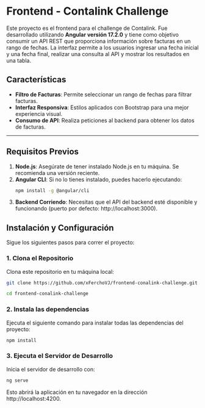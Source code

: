 # Frontend - Contalink Challenge

Este proyecto es el frontend para el challenge de Contalink. Fue desarrollado utilizando **Angular versión 17.2.0** y tiene como objetivo consumir un API REST que proporciona información sobre facturas en un rango de fechas. La interfaz permite a los usuarios ingresar una fecha inicial y una fecha final, realizar una consulta al API y mostrar los resultados en una tabla.

## Características

- **Filtro de Facturas**: Permite seleccionar un rango de fechas para filtrar facturas.
- **Interfaz Responsiva**: Estilos aplicados con Bootstrap para una mejor experiencia visual.
- **Consumo de API**: Realiza peticiones al backend para obtener los datos de facturas.

---

## Requisitos Previos

1. **Node.js**: Asegúrate de tener instalado Node.js en tu máquina. Se recomienda una versión reciente.
2. **Angular CLI**: Si no lo tienes instalado, puedes hacerlo ejecutando:
   ```bash
   npm install -g @angular/cli
   ```
3. **Backend Corriendo**: Necesitas que el API del backend esté disponible y funcionando (puerto por defecto: http://localhost:3000).

## Instalación y Configuración

Sigue los siguientes pasos para correr el proyecto:

### 1. Clona el Repositorio

Clona este repositorio en tu máquina local:

```bash
git clone https://github.com/xFerchoVJ/frontend-conalink-challenge.git
```

```bash
cd frontend-conalink-challenge
```

### 2. Instala las dependencias

Ejecuta el siguiente comando para instalar todas las dependencias del proyecto:

```bash
npm install
```

### 3. Ejecuta el Servidor de Desarrollo

Inicia el servidor de desarrollo con:

```bash
ng serve
```

Esto abrirá la aplicación en tu navegador en la dirección http://localhost:4200.

